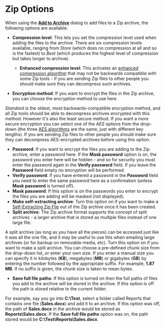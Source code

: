 # Zip Options

When using the **[Add to Archive](/Manual/file_operations/creating_archives/add_to_archive_dialog/README.md)** dialog to add files to a Zip archive, the following options are available:

- **Compression level**: This lets you set the compression level used when adding the files to the archive. There are six compression levels available, ranging from *Store* (which does no compression at all and so is the fastest) to *Best* (which produces the highest level of compression but takes longer to archive).
  - **Enhanced compression level**: This activates an [enhanced compression algorithm](http://en.wikipedia.org/wiki/DEFLATE#Deflate64.2FEnhanced_Deflate) that may not be backwards compatible with some Zip tools - if you are sending Zip files to other people you should make sure they can decompress such archives.

- **Encryption method**: If you want to encrypt the files in the Zip archive, you can choose the encryption method to use here.

*Standard* is the oldest, most backwards-compatible encryption method, and all Zip tools should be able to decompress archives encrypted with this method. However it's also the least secure method. If you want a more secure encryption you can select one of the *AES* options from the drop-down (the three [AES algorithms](http://en.wikipedia.org/wiki/Advanced_Encryption_Standard) are the same, just with different key lengths). If you are sending Zip files to other people you should make sure they can decompress AES-encrypted archives before using this option.

- **Password**: If you want to encrypt the files you are adding to the Zip archive, enter a password here. If the **Mask password** option is on, the password you enter here will be hidden - and so for security you must enter the password again in the **Verify password** field. If you leave the **Password** field empty no encryption will be performed.
- **Verify password**: If you have entered a password in the **Password** field you need to enter the same password here as a confirmation (unless **Mask password** is turned off).
- **Mask password**: If this option is on the passwords you enter to encrypt the files you are adding will be masked (not displayed).
- **Make self-extracting archive**: Turn this option on if you want to make a [Self-Extracting Zip File](../zip_files/self-extracting_zip_files.md) out of the Zip archive once it has been created.
- **Split archive**: The Zip archive format supports the concept of split archives - a larger archive that is stored as multiple files instead of one large file.

A split archive (as long as you have all the pieces) can be accessed just like it was all the one file, and it may be useful to use this when emailing large archives (or for backup on removable media, etc). Turn this option on if you want to make a split archive. You can choose a pre-defined chunk size from the drop-down list, or enter your own size. If you enter a manual size you can specify it in kilobytes (**KB**), megabytes (**MB**) or gigabytes (**GB**) by entering the number followed by the appropriate suffix. For example, **1.87 MB**. If no suffix is given, the chunk size is taken to mean bytes.

- **Save full file paths**: If this option is turned on then the full paths of files you add to the archive will be stored in the archive. If this option is off the path is stored relative to the current folder.

For example, say you go into **C:\Test**, select a folder called Reports that contains one file (**Sales.docx**) and add it to an archive. If this option was off, the path of **Sales.docx** in the archive would be stored as **Reports\Sales.docx**. If the **Save full file paths** option was on, the path stored would be **C:\Test\Reports\Sales.docx**.

 
